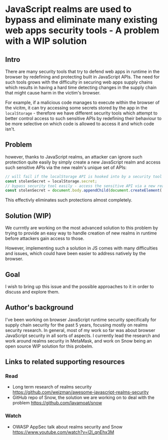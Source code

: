 # JavaScript realms are used to bypass and eliminate many existing web apps security tools - A problem with a WIP solution

## Intro

There are many security tools that try to defend web apps in runtime in the browser by redefining and protecting built in JavaScript APIs.
The need for such tools grows with the difficulty in securing web apps supply chains which results in having a hard time detecting changes in the supply chain that might cause harm in the victim's browser.

For example, if a malicious code manages to execute within the browser of the vicitm, it can try accessing some secrets stored by the app in the `localStorage` - therefore we have different security tools which attempt to better control access to such sensitive APIs by redefining their behaviour to be more selective on which code is allowed to access it and which code isn't.

## Problem

however, thanks to JavaScript realms, an attacker can ignore such protection quite easily by simply create a new JavaScript realm and access such sensitive APIs via the new realm's unique set of APIs:

```javascript
// will fail if the localStorage API is hooked into by a security tool
const stolenSecret = localStorage.secret;
// bypass security tool easily - access the sensitive API via a new realm
const stolenSecret = document.body.appendChild(document.createElement('iframe')).contentWindow.localStorage.secret
```

This effectivly eliminates such protections almost completely.

## Solution (WIP)

We currntly are working on the most advanced solution to this problem by trying to provide an easy way to handle creation of new realms in runtime before attackers gain access to those.

However, implementing such a solution in JS comes with many difficulties and issues, which could have been easier to address natively by the browser.

## Goal

I wish to bring up this issue and the possible approaches to it in order to discuss and explore them.

## Author's background

I've been working on browser JavaScript runtime security specifically for supply chain security for the past 5 years, focusing mostly on realms security research. In general, most of my work so far was about browser JavaScript security in all sorts of aspects.
I currently lead the research and work around realms security in MetaMask, and work on Snow being an open source WIP solution for this probelm.

## Links to related supporting resources

### Read

* Long term research of realms security https://github.com/weizman/awesome-javascript-realms-security
* GitHub repo of Snow, the solution we are working on to deal with the problem https://github.com/lavamoat/snow

### Watch

* OWASP AppSec talk about realms security and Snow https://www.youtube.com/watch?v=l2l_qnEhx3M
